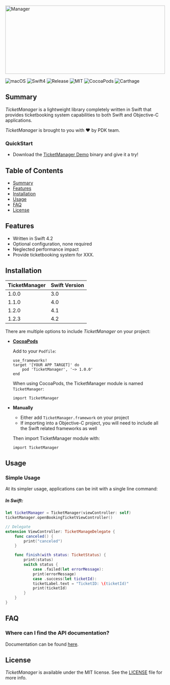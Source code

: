 <p align="left" style="margin-top: 20px;">
  <img src="https://2.pik.vn/20190e80d58a-1c0c-4e30-9ed5-b0c0659b3db8.png" width="500" height="214" alt="Manager" />
</p>

![macOS](https://img.shields.io/badge/os-macOS%2010.10%2B-green.svg?style=flat)
![Swift4](https://img.shields.io/badge/swift-4.2-green.svg?style=flat)
![Release](https://img.shields.io/badge/release-1.3.0-blue.svg?style=flat)
![MIT](https://img.shields.io/badge/license-MIT-lightgray.svg)
![CocoaPods](https://img.shields.io/badge/dep-CocoaPods-orange.svg)
![Carthage](https://img.shields.io/badge/dep-Carthage-orange.svg)

## Summary

*TicketManager* is a lightweight library completely written in Swift that provides ticketbooking system capabilities to both Swift and Objective-C  applications.

*TicketManager* is brought to you with ❤️ by PDK team.

### QuickStart

* Download the [TicketManager Demo](https://github.com/) binary and give it a try!

## Table of Contents
* [Summary](#summary)
* [Features](#features)
* [Installation](#installation)
* [Usage](#usage)
* [FAQ](#faq)
* [License](#license)

## Features

- Written in Swift 4.2
- Optional configuration, none required
- Neglected performance impact
- Provide ticketbooking system for XXX.

## Installation

|TicketManager |Swift Version|
|----------------|-------------|
|1.0.0           |      3.0    |
|1.1.0           |      4.0    |
|1.2.0           |      4.1    |
|1.2.3           |      4.2    |

There are multiple options to include *TicketManager* on your project:

- **[CocoaPods](https://cocoapods.org)**

  Add to your `Podfile`:

  ```Podfile
  use_frameworks!
  target '[YOUR APP TARGET]' do
      pod 'TicketManager', '~> 1.0.0'
  end
  ```
  
  When using CocoaPods, the TicketManager module is named `TicketManager`:
  
  ```
  import TicketManager
  ```
  
- **Manually**
  - Either add `TicketManager.framework` on your project
  - If importing into a Objective-C project, you will need to include all the Swift related frameworks as well
  
  Then import TicketManager module with:
  
  ```
  import TicketManager
  ```
  

## Usage

### Simple Usage
At its simpler usage, applications can be init with a single line command:

##### In Swift:

```swift
let ticketManager = TicketManager(viewController: self)
ticketManager.openBookingTicketViewController()

// Delegate
extension ViewController: TicketManageDelegate {
    func canceled() {
        print("canceled")
    }

    func finish(with status: TicketStatus) {
        print(status)
        switch status {
            case .failed(let errorMessage):
            print(errorMessage)
            case .success(let ticketId):
            ticketLabel.text = "TicketID: \(ticketId)"
            print(ticketId)
        }
    }
}
```

## FAQ

### **Where can I find the API documentation?**
Documentation can be found [here](http://github.com). 

## License

*TicketManager* is available under the MIT license. See the [LICENSE](LICENSE) file for more info.

